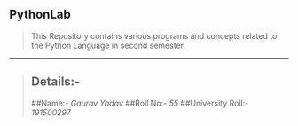 ## PythonLab
> This Repository contains various programs and concepts related to the Python Language in second semester.
-------
>## Details:-
>##Name:- *Gaurav Yadav*
>##Roll No:- *55*
>##University Roll:- *191500297*
